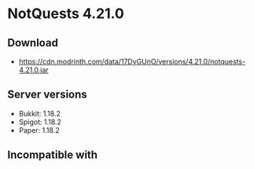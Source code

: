 # NotQuests 4.21.0

## Download
- https://cdn.modrinth.com/data/17DyGUnO/versions/4.21.0/notquests-4.21.0.jar

## Server versions
- Bukkit: 1.18.2
- Spigot: 1.18.2
- Paper: 1.18.2

## Incompatible with